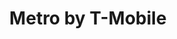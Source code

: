 ---
title: "Metro by T-Mobile"
url: /chicago/metro-by-t-mobile-west-63rd-street/
shop: mobile phone
---